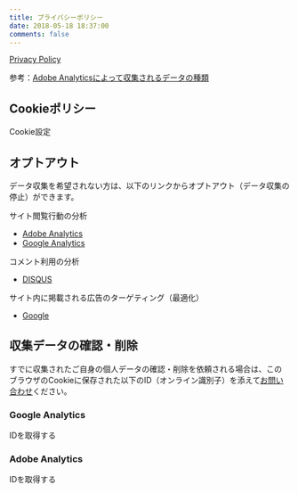 ```yaml
---
title: プライバシーポリシー
date: 2018-05-18 18:37:00
comments: false
---
```


<a href="https://www.iubenda.com/privacy-policy/61553633" class="iubenda-white iubenda-embed" title="Privacy Policy">Privacy Policy</a>
<script>(function (w,d) {var loader = function () {var s = d.createElement("script"), tag = d.getElementsByTagName("script")[0]; s.src="https://cdn.iubenda.com/iubenda.js"; tag.parentNode.insertBefore(s,tag);}; if(w.addEventListener){w.addEventListener("load", loader, false);}else if(w.attachEvent){w.attachEvent("onload", loader);}else{w.onload = loader;}})(window, document);</script>

参考：[Adobe Analyticsによって収集されるデータの種類](https://marketing.adobe.com/resources/help/ja_JP/reference/c_Privacy_Overview.html)

## Cookieポリシー

<!-- OneTrust Cookies Policy start -->
<div id="optanon-cookie-policy"></div>
<!-- OneTrust Cookies Policy end -->

<!-- OneTrust Cookies Settings button start -->
<a class="optanon-show-settings">Cookie設定</a>
<!-- OneTrust Cookies Settings button end -->

## オプトアウト

データ収集を希望されない方は、以下のリンクからオプトアウト（データ収集の停止）ができます。

サイト閲覧行動の分析
* [Adobe Analytics](https://dentsuisobarpartnersandbox.sc.omtrdc.net/optout.html?locale=jp_JP)
* [Google Analytics](https://tools.google.com/dlpage/gaoptout?hl=ja)

コメント利用の分析
* [DISQUS](https://disqus.com/data-sharing-settings/)

サイト内に掲載される広告のターゲティング（最適化）
* [Google](https://adssettings.google.com/)


## 収集データの確認・削除

すでに収集されたご自身の個人データの確認・削除を依頼される場合は、このブラウザのCookieに保存された以下のID（オンライン識別子）を添えて[お問い合わせ](/contact/)ください。

### Google Analytics

<a class="btn btn--default" id="get-id-ga">IDを取得する</a>
<p id="id-ga"></p>

### Adobe Analytics

<a class="btn btn--default" id="get-id-aa">IDを取得する</a>
<p id="id-aa"></p>
